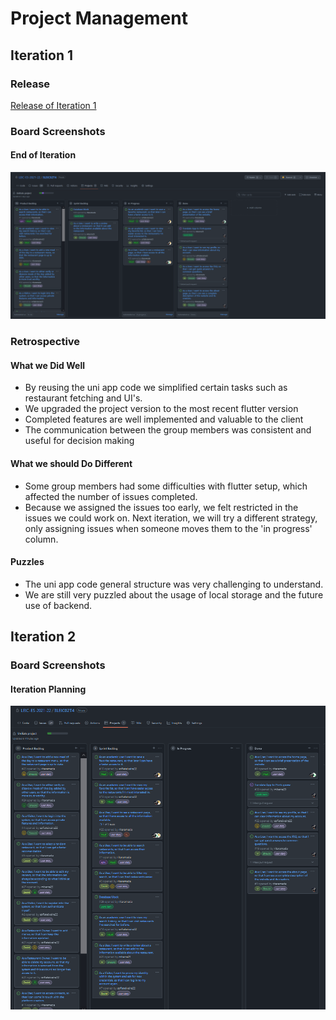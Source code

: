 # Project Management

## Iteration 1
### Release

[Release of Iteration 1](https://github.com/LEIC-ES-2021-22/3LEIC02T4/releases/tag/Iteration1)

### Board Screenshots 

#### End of Iteration

![endOfIteration1](/images/iteration1end.png)

### Retrospective

#### What we Did Well

- By reusing the uni app code we simplified certain tasks such as restaurant fetching and UI's.
- We upgraded the project version to the most recent flutter version
- Completed features are well implemented and valuable to the client
- The communication between the group members was consistent and useful for decision making
#### What we should Do Different

- Some group members had some difficulties with flutter setup, which affected the number of issues completed.
- Because we assigned the issues too early, we felt restricted in the issues we could work on. Next iteration, we will try a different strategy, only assigning issues when someone moves them to the 'in progress' column.

#### Puzzles

- The uni app code general structure was very challenging to understand.
- We are still very puzzled about the usage of local storage and the future use of backend.

## Iteration 2

### Board Screenshots 

#### Iteration Planning

![startOfIteration2](/images/iteration2start.png)
